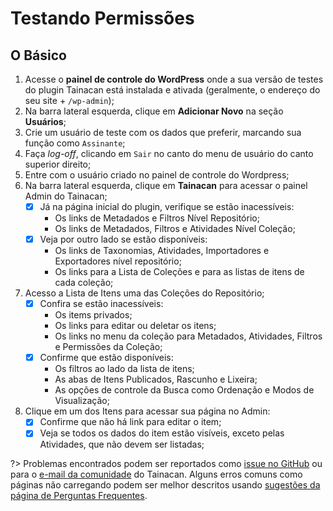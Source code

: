 # Testando Permissões

## O Básico

1. Acesse o **painel de controle do WordPress** onde a sua versão de testes do plugin Tainacan está instalada e ativada (geralmente, o endereço do seu site + `/wp-admin`);
2. Na barra lateral esquerda, clique em **Adicionar Novo** na seção **Usuários**;
3. Crie um usuário de teste com os dados que preferir, marcando sua função como `Assinante`;
4. Faça *log-off*, clicando em `Sair` no canto do menu de usuário do canto superior direito;
5. Entre com o usuário criado no painel de controle do Wordpress;
6. Na barra lateral esquerda, clique em **Tainacan** para acessar o painel Admin do Tainacan;
   - [x] Já na página inicial do plugin, verifique se estão inacessíveis:
     * Os links de Metadados e Filtros Nível Repositório;
     * Os links de Metadados, Filtros e Atividades Nível Coleção;
   - [x] Veja por outro lado se estão disponíveis:
     * Os links de Taxonomias, Atividades, Importadores e Exportadores nível repositório;
     * Os links para a Lista de Coleções e para as listas de itens de cada coleção;
7. Acesso a Lista de Itens uma das Coleções do Repositório;
   - [x] Confira se estão inacessíveis:
     * Os items privados;
     * Os links para editar ou deletar os itens;
     * Os links no menu da coleção para Metadados, Atividades, Filtros e Permissões da Coleção;
   - [x] Confirme que estão disponíveis:
     * Os filtros ao lado da lista de itens;
     * As abas de Itens Publicados, Rascunho e Lixeira;
     * As opções de controle da Busca como Ordenação e Modos de Visualização;
8. Clique em um dos Itens para acessar sua página no Admin:
   - [x] Confirme que não há link para editar o item;
   - [x] Veja se todos os dados do item estão visíveis, exceto pelas Atividades, que não devem ser listadas;         

?> Problemas encontrados podem ser reportados como [issue no GitHub](https://github.com/tainacan/tainacan/issues ':ignore') ou para o [e-mail da comunidade](mailto:tainacan@lists.riseup.net ':ignore') do Tainacan. Alguns erros comuns como páginas não carregando podem ser melhor descritos usando [sugestões da página de Perguntas Frequentes](/pt-br/faq#acho-que-encontrei-um-erro-como-devo-proceder).